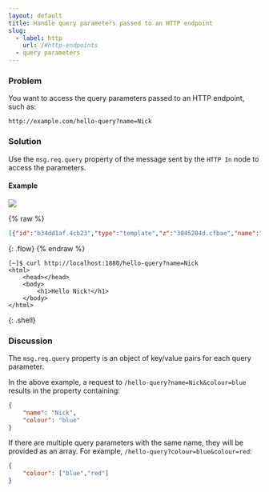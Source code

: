 ```yaml
---
layout: default
title: Handle query parameters passed to an HTTP endpoint
slug:
  - label: http
    url: /#http-endpoints
  - query parameters
---
```


### Problem

You want to access the query parameters passed to an HTTP endpoint, such as:

    http://example.com/hello-query?name=Nick

### Solution

Use the `msg.req.query` property of the message sent by the <code class="node">HTTP In</code>
node to access the parameters.

#### Example

![](/images/http/handle-query-parameters.png)

{% raw %}
~~~json
[{"id":"b34dd1af.4cb23","type":"template","z":"3045204d.cfbae","name":"page","field":"payload","fieldType":"msg","format":"handlebars","syntax":"mustache","template":"<html>\n    <head></head>\n    <body>\n        <h1>Hello {{req.query.name}}!</h1>\n    </body>\n</html>","x":290,"y":180,"wires":[["b828f6a6.47d708"]]},{"id":"1052941d.efad6c","type":"http in","z":"3045204d.cfbae","name":"","url":"/hello-query","method":"get","swaggerDoc":"","x":120,"y":180,"wires":[["b34dd1af.4cb23"]]},{"id":"b828f6a6.47d708","type":"http response","z":"3045204d.cfbae","name":"","x":430,"y":180,"wires":[]}]
~~~
{: .flow}
{% endraw %}

~~~text
[~]$ curl http://localhost:1880/hello-query?name=Nick
<html>
    <head></head>
    <body>
        <h1>Hello Nick!</h1>
    </body>
</html>
~~~
{: .shell}

### Discussion

The `msg.req.query` property is an object of key/value pairs for each query parameter.

In the above example, a request to `/hello-query?name=Nick&colour=blue` results in the property
containing:

~~~json
{
    "name": "Nick",
    "colour": "blue"
}
~~~

If there are multiple query parameters with the same name, they will be provided
as an array. For example, `/hello-query?colour=blue&colour=red`:

~~~json
{
    "colour": ["blue","red"]
}
~~~
